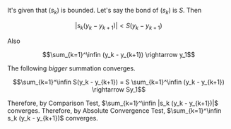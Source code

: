 It's given that $`(s_k)`$ is bounded. Let's say the bond of $`(s_k)`$ is $`S`$. Then
```math
|s_k (y_k - y_{k+1})| < S (y_k - y_{k+1})
```

Also

```math
\sum_{k=1}^\infin (y_k - y_{k+1}) \rightarrow y_1
```

The following *bigger* summation converges.

```math
\sum_{k=1}^\infin S(y_k - y_{k+1})
=
S \sum_{k=1}^\infin (y_k - y_{k+1})
\rightarrow
Sy_1
```

Therefore, by Comparison Test, $`\sum_{k=1}^\infin |s_k (y_k - y_{k+1})|`$ converges. Therefore, by Absolute Convergence Test, $`\sum_{k=1}^\infin s_k (y_k - y_{k+1})`$ converges.